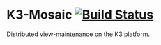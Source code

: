 K3-Mosaic     [![Build Status](https://travis-ci.org/DaMSL/K3-Mosaic.svg?branch=master)](https://travis-ci.org/DaMSL/K3-Mosaic)
=========

Distributed view-maintenance on the K3 platform.
